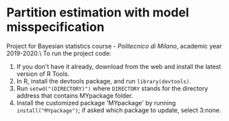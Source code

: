 # Partition estimation with model misspecification
Project for Bayesian statistics course - *Politecnico di Milano*, academic year 2019-2020.\\
To run the project code:
1. If you don't have it already, download from the web and 
install the latest version of R Tools. 
2. In R, install the devtools package, and run `library(devtools)`.
3. Run `setwd("(DIRECTORY)")` where `DIRECTORY` stands for the directory
 address that contains MYpackage folder.
4. Install the customized package 'MYpackage' by running `install("MYpackage")`;
if asked which package to update, select 3:none.
